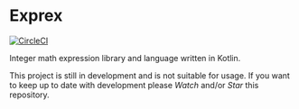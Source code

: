 # Exprex
[![CircleCI](https://circleci.com/gh/philipborg/Exprex/tree/master.svg?style=svg)](https://circleci.com/gh/philipborg/Exprex/tree/master)

Integer math expression library and language written in Kotlin.

This project is still in development and is not suitable for usage. If you want to keep up to date with development please *Watch* and/or *Star* this repository.